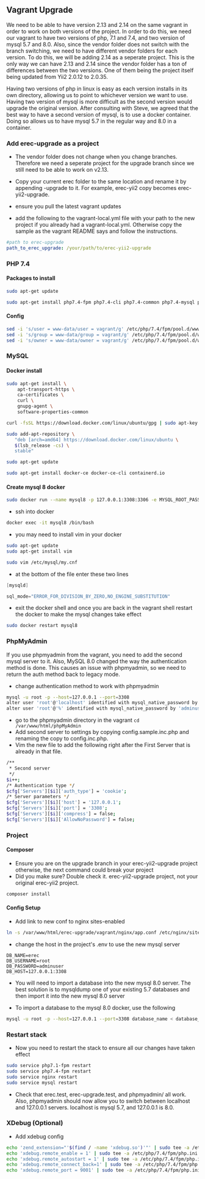## Vagrant Upgrade

We need to be able to have version 2.13 and 2.14 on the same vagrant in order to work on both versions of the project.  In order to do this, we need our vagrant to have two versions of php, 7.1 and 7.4, and two version of mysql 5.7 and 8.0.  Also, since the vendor folder does not switch with the branch switching, we need to have different vendor folders for each version.  To do this, we will be adding 2.14 as a seperate project.  This is the only way we can have 2.13 and 2.14 since the vendor folder has a ton of differences between the two versions.  One of them being the project itself being updated from Yii2 2.0.12 to 2.0.35.

Having two versions of php in linux is easy as each version installs in its own directory, allowing us to point to whichever version we want to use.  Having two version of mysql is more difficult as the second version would upgrade the original version.  After consulting with Steve, we agreed that the best way to have a second version of mysql, is to use a docker container.  Doing so allows us to have mysql 5.7 in the regular way and 8.0 in a container.

### Add erec-upgrade as a project

- The vendor folder does not change when you change branches.  Therefore we need a seperate project for the upgrade branch since we still need to be able to work on v2.13.

- Copy your current erec folder to the same location and rename it by appending -upgrade to it.  For example, erec-yii2 copy becomes erec-yii2-upgrade.

- ensure you pull the latest vagrant updates

- add the following to the vagrant-local.yml file with your path to the new project if you already had a vagrant-local.yml.  Otherwise copy the sample as the vagrant README says and follow the instructions.

```yml
#path to erec-upgrade
path_to_erec_upgrade: /your/path/to/erec-yii2-upgrade
```

### PHP 7.4

#### Packages to install

```bash
sudo apt-get update
```

```bash
sudo apt-get install php7.4-fpm php7.4-cli php7.4-common php7.4-mysql php7.4-curl php7.4-gd php7.4-dev php7.4-mbstring php7.4-bz2 php7.4-json php7.4-tidy php7.4-bcmath php7.4-intl php7.4-xsl php-redis php-memcached php-pear
```

#### Config

```bash
sed -i 's/user = www-data/user = vagrant/g' /etc/php/7.4/fpm/pool.d/www.conf
sed -i 's/group = www-data/group = vagrant/g' /etc/php/7.4/fpm/pool.d/www.conf
sed -i 's/owner = www-data/owner = vagrant/g' /etc/php/7.4/fpm/pool.d/www.conf
```

### MySQL

#### Docker install

```bash
sudo apt-get install \
    apt-transport-https \
    ca-certificates \
    curl \
    gnupg-agent \
    software-properties-common
```

```bash
curl -fsSL https://download.docker.com/linux/ubuntu/gpg | sudo apt-key add -
```

```bash
sudo add-apt-repository \
   "deb [arch=amd64] https://download.docker.com/linux/ubuntu \
   $(lsb_release -cs) \
   stable"
```

```bash
sudo apt-get update
```

```bash
sudo apt-get install docker-ce docker-ce-cli containerd.io
```

#### Create mysql 8 docker

```bash
sudo docker run --name mysql8 -p 127.0.0.1:3308:3306 -e MYSQL_ROOT_PASSWORD=adminuser -d mysql:latest
```

- ssh into docker

```bash
docker exec -it mysql8 /bin/bash
```

- you may need to install vim in your docker

```bash
sudo apt-get update
sudo apt-get install vim
```

```bash
sudo vim /etc/mysql/my.cnf
```

- at the bottom of the file enter these two lines

```c
[mysqld] 

sql_mode="ERROR_FOR_DIVISION_BY_ZERO,NO_ENGINE_SUBSTITUTION"
```

- exit the docker shell and once you are back in the vagrant shell restart the docker to make the mysql changes take effect

```bash
sudo docker restart mysql8
```

### PhpMyAdmin

If you use phpmyadmin from the vagrant, you need to add the second mysql server to it. Also, MySQL 8.0 changed the way the authentication method is done.  This causes an issue with phpmyadmin, so we need to return the auth method back to legacy mode.

- change authentication method to work with phpmyadmin

```bash
mysql -u root -p --host=127.0.0.1 --port=3308
alter user 'root'@'localhost' identified with mysql_native_password by 'adminuser';
alter user 'root'@'%' identified with mysql_native_password by 'adminuser';
```

- go to the phpmyadmin directory in the vagrant ```cd /var/www/html/phpMyAdmin```
- Add second server to settings by copying config.sample.inc.php and renaming the copy to config.inc.php.
- Vim the new file to add the following right after the First Server that is already in that file.

```bash
/**
 * Second server
 */
$i++;
/* Authentication type */
$cfg['Servers'][$i]['auth_type'] = 'cookie';
/* Server parameters */
$cfg['Servers'][$i]['host'] = '127.0.0.1';
$cfg['Servers'][$i]['port'] = '3308';
$cfg['Servers'][$i]['compress'] = false;
$cfg['Servers'][$i]['AllowNoPassword'] = false;
```

### Project

#### Composer

- Ensure you are on the upgrade branch in your erec-yii2-upgrade project otherwise, the next command could break your project
- Did you make sure?  Double check it.  erec-yii2-upgrade project, not your original erec-yii2 project.

```bash
composer install
```

#### Config Setup

- Add link to new conf to nginx sites-enabled

```bash
ln -s /var/www/html/erec-upgrade/vagrant/nginx/app.conf /etc/nginx/sites-enabled/erec-upgrade.conf
```

- change the host in the project's .env to use the new mysql server

```shell
DB_NAME=erec
DB_USERNAME=root
DB_PASSWORD=adminuser
DB_HOST=127.0.0.1:3308
```

- You will need to import a database into the new mysql 8.0 server.  The best solution is to mysqldump one of your existing 5.7 databases and then import it into the new mysql 8.0 server

- To import a database to the mysql 8.0 docker, use the following

```bash
mysql -u root -p --host=127.0.0.1 --port=3308 database_name < database_filename.sql
```

### Restart stack

- Now you need to restart the stack to ensure all our changes have taken effect

```bash
sudo service php7.1-fpm restart
sudo service php7.4-fpm restart
sudo service nginx restart
sudo service mysql restart
```

- Check that erec.test, erec-upgrade.test, and phpmyadmin/ all work.  Also, phpmyadmin should now allow you to switch between localhost and 127.0.0.1 servers.  localhost is mysql 5.7, and 127.0.0.1 is 8.0.

### XDebug (Optional)

- Add xdebug config

```bash
echo 'zend_extension="'$(find / -name 'xdebug.so')'"' | sudo tee -a /etc/php/7.4/fpm/php.ini
echo 'xdebug.remote_enable = 1' | sudo tee -a /etc/php/7.4/fpm/php.ini
echo 'xdebug.remote_autostart = 1' | sudo tee -a /etc/php/7.4/fpm/php.ini
echo 'xdebug.remote_connect_back=1' | sudo tee -a /etc/php/7.4/fpm/php.ini
echo 'xdebug.remote_port = 9001' | sudo tee -a /etc/php/7.4/fpm/php.ini
```
